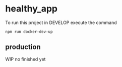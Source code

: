 # healthy_app

To run this project in DEVELOP execute the command

```
npm run docker-dev-up
```

## production

WIP no finished yet
